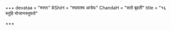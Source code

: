 +++
devataa = "मरुतः"
RShiH = "श्यावाश्व आत्रेयः"
ChandaH = "सतो बृहती"
title = "१६ स्तुहि भोजान्त्स्तुवतो"

+++
